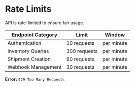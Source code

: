 # Rate Limits

API is rate-limited to ensure fair usage.

| Endpoint Category     | Limit           | Window     |
|-----------------------|------------------|------------|
| Authentication        | 10 requests      | per minute |
| Inventory Queries     | 300 requests     | per minute |
| Shipment Creation     | 60 requests      | per minute |
| Webhook Management    | 30 requests      | per minute |

**Error:** `429 Too Many Requests`